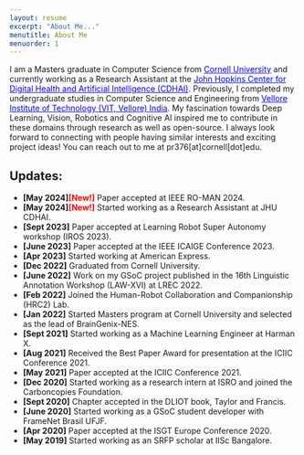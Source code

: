 ```yaml
---
layout: resume
excerpt: "About Me..."
menutitle: About Me
menuorder: 1
---
```


I am a Masters graduate in Computer Science from <a href="https://www.cornell.edu/" style="color: blue">Cornell University</a> and currently working as a Research Assistant at the <a href="https://carey.jhu.edu/cdhai" style="color: blue">John Hopkins Center for Digital Health and Artificial Intelligence (CDHAI)</a>. Previously, I completed my undergraduate studies in Computer Science and Engineering from <a href="https://vit.ac.in" style="color: blue">Vellore Institute of Technology (VIT, Vellore) India</a>. My fascination towards Deep Learning, Vision, Robotics and Cognitive AI inspired me to contribute in these domains through research as well as open-source. I always look forward to connecting with people having similar interests and exciting project ideas! You can reach out to me at pr376[at]cornell[dot]edu. 
 


## Updates: 

- **[May 2024]<a style="color: red">[New!]</a>** Paper accepted at IEEE RO-MAN 2024.  
- **[May 2024]<a style="color: red">[New!]</a>** Started working as a Research Assistant at JHU CDHAI.  
- **[Sept 2023]** Paper accepted at Learning Robot Super Autonomy workshop (IROS 2023).
- **[June 2023]** Paper accepted at the IEEE ICAIGE Conference 2023.
- **[Apr 2023]** Started working at American Express.
- **[Dec 2022]** Graduated from Cornell University.
- **[June 2022]** Work on my GSoC project published in the 16th Linguistic Annotation Workshop (LAW-XVI) at LREC 2022.  
- **[Feb 2022]** Joined the Human-Robot Collaboration and Companionship (HRC2) Lab. 
- **[Jan 2022]** Started Masters program at Cornell University and selected as the lead of BrainGenix-NES. 
- **[Sept 2021]** Started working as a Machine Learning Engineer at Harman X.
- **[Aug 2021]** Received the Best Paper Award for presentation at the ICIIC Conference 2021.
- **[May 2021]** Paper accepted at the ICIIC Conference 2021. 
- **[Dec 2020]** Started working as a research intern at ISRO and joined the Carboncopies Foundation. 
- **[Sept 2020]** Chapter accepted in the DLIOT book, Taylor and Francis.
- **[June 2020]** Started working as a GSoC student developer with FrameNet Brasil UFJF.
- **[Apr 2020]** Paper accepted at the ISGT Europe Conference 2020.
- **[May 2019]** Started working as an SRFP scholar at IISc Bangalore.



